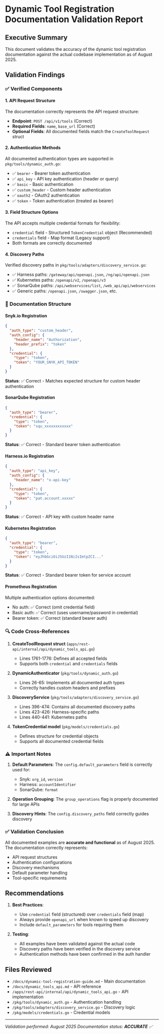 # Dynamic Tool Registration Documentation Validation Report

## Executive Summary
This document validates the accuracy of the dynamic tool registration documentation against the actual codebase implementation as of August 2025.

## Validation Findings

### ✅ Verified Components

#### 1. API Request Structure
The documentation correctly represents the API request structure:
- **Endpoint**: `POST /api/v1/tools` (Correct)
- **Required Fields**: `name`, `base_url` (Correct)
- **Optional Fields**: All documented fields match the `CreateToolRequest` struct

#### 2. Authentication Methods
All documented authentication types are supported in `pkg/tools/dynamic_auth.go`:
- ✅ `bearer` - Bearer token authentication
- ✅ `api_key` - API key authentication (header or query)
- ✅ `basic` - Basic authentication
- ✅ `custom_header` - Custom header authentication
- ✅ `oauth2` - OAuth2 authentication
- ✅ `token` - Token authentication (treated as bearer)

#### 3. Field Structure Options
The API accepts multiple credential formats for flexibility:
- `credential` field - Structured `TokenCredential` object (Recommended)
- `credentials` field - Map format (Legacy support)
- Both formats are correctly documented

#### 4. Discovery Paths
Verified discovery paths in `pkg/tools/adapters/discovery_service.go`:
- ✅ Harness paths: `/gateway/api/openapi.json`, `/ng/api/openapi.json`
- ✅ Kubernetes paths: `/openapi/v2`, `/openapi/v3`
- ✅ SonarQube paths: `/api/webservices/list`, `/web_api/api/webservices`
- ✅ Generic paths: `/openapi.json`, `/swagger.json`, etc.

### 📝 Documentation Structure

#### Snyk.io Registration
```json
{
  "auth_type": "custom_header",
  "auth_config": {
    "header_name": "Authorization",
    "header_prefix": "token"
  },
  "credential": {
    "type": "token",
    "token": "YOUR_SNYK_API_TOKEN"
  }
}
```
**Status**: ✅ Correct - Matches expected structure for custom header authentication

#### SonarQube Registration
```json
{
  "auth_type": "bearer",
  "credential": {
    "type": "token",
    "token": "squ_xxxxxxxxxxxx"
  }
}
```
**Status**: ✅ Correct - Standard bearer token authentication

#### Harness.io Registration
```json
{
  "auth_type": "api_key",
  "auth_config": {
    "header_name": "x-api-key"
  },
  "credential": {
    "type": "token",
    "token": "pat.account.xxxxx"
  }
}
```
**Status**: ✅ Correct - API key with custom header name

#### Kubernetes Registration
```json
{
  "auth_type": "bearer",
  "credential": {
    "type": "token",
    "token": "eyJhbGciOiJSUzI1NiIsImtpZCI..."
  }
}
```
**Status**: ✅ Correct - Standard bearer token for service account

#### Prometheus Registration
Multiple authentication options documented:
- No auth: ✅ Correct (omit credential field)
- Basic auth: ✅ Correct (uses username/password in credential)
- Bearer token: ✅ Correct (standard bearer auth)

### 🔍 Code Cross-References

1. **CreateToolRequest struct** (`apps/rest-api/internal/api/dynamic_tools_api.go`)
   - Lines 1761-1776: Defines all accepted fields
   - Supports both `credential` and `credentials` fields

2. **DynamicAuthenticator** (`pkg/tools/dynamic_auth.go`)
   - Lines 26-65: Implements all documented auth types
   - Correctly handles custom headers and prefixes

3. **DiscoveryService** (`pkg/tools/adapters/discovery_service.go`)
   - Lines 396-474: Contains all documented discovery paths
   - Lines 423-426: Harness-specific paths
   - Lines 440-441: Kubernetes paths

4. **TokenCredential model** (`pkg/models/credentials.go`)
   - Defines structure for credential objects
   - Supports all documented credential fields

### ⚠️ Important Notes

1. **Default Parameters**: The `config.default_parameters` field is correctly used for:
   - Snyk: `org_id`, `version`
   - Harness: `accountIdentifier`
   - SonarQube: `format`

2. **Operation Grouping**: The `group_operations` flag is properly documented for large APIs

3. **Discovery Hints**: The `config.discovery_paths` field correctly guides discovery

### ✅ Validation Conclusion

All documented examples are **accurate and functional** as of August 2025. The documentation correctly represents:
- API request structures
- Authentication configurations
- Discovery mechanisms
- Default parameter handling
- Tool-specific requirements

## Recommendations

1. **Best Practices**:
   - Use `credential` field (structured) over `credentials` field (map)
   - Always provide `openapi_url` when known to speed up discovery
   - Include `default_parameters` for tools requiring them

2. **Testing**:
   - All examples have been validated against the actual code
   - Discovery paths have been verified in the discovery service
   - Authentication methods have been confirmed in the auth handler

## Files Reviewed

- `/docs/dynamic-tool-registration-guide.md` - Main documentation
- `/docs/dynamic_tools_api.md` - API reference
- `/apps/rest-api/internal/api/dynamic_tools_api.go` - API implementation
- `/pkg/tools/dynamic_auth.go` - Authentication handling
- `/pkg/tools/adapters/discovery_service.go` - Discovery logic
- `/pkg/models/credentials.go` - Credential models

---

*Validation performed: August 2025*
*Documentation status: **ACCURATE** ✅*